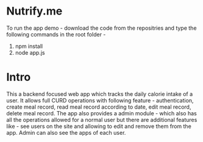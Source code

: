 # Nutrify.me
To run the app demo - 
download the code from the repositries and type the following commands in the root folder -
1. npm install
2. node app.js

# Intro
This a backend focused web app which tracks the daily calorie intake of a user. It allows full CURD operations with following feature - authentication, create meal record, read meal record according to date, edit meal record, delete meal record. The app also provides a admin module - which also has all the operations allowed for a normal user but there are additional features like - see users on the site and allowing to edit and remove them from the app. Admin can also see the apps of each user.  
